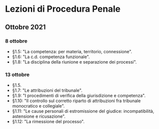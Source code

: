 # Lezioni di Procedura Penale

## Ottobre 2021

### 8 ottobre

* §1.5: "La competenza: per materia, territorio, connessione".
* §1.6: "La c.d. competenza funzionale".
* §1.8: "La disciplina della riunione e separazione dei processi".

### 13 ottobre

* §1.5.
* §1.7: "Le attribuzioni del tribunale".
* §1.9: "I procedimenti di verifica della giurisdizione e competenza".
* §1.10: "Il controllo sul corretto riparto di attribuzioni fra tribunale monocratico e collegiale".
* §1.11: "Le cause personali di estromissione del giudice: incompatibilità, astensione e ricusazione".
* §1.12: "La rimessione del processo".
